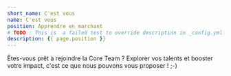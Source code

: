 ```yaml
---
short_name: C'est vous
name: C'est vous
position: Apprendre en marchant
# TODO : This is  a failed test to override description in _config.yml. To do that, create a new layout.
description: {{ page.position }}
---
```

Êtes-vous prêt à rejoindre la Core Team ? Explorer vos talents et booster votre impact, c'est ce que nous pouvons vous proposer ! ;-)